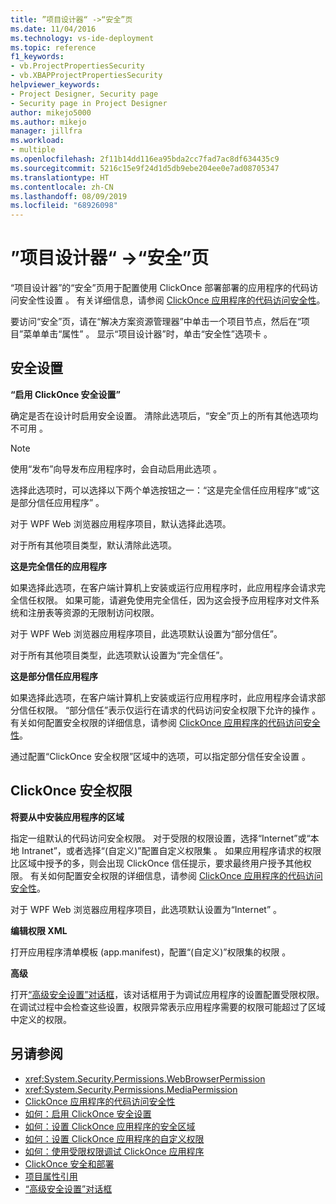 ```yaml
---
title: ”项目设计器“ ->“安全”页
ms.date: 11/04/2016
ms.technology: vs-ide-deployment
ms.topic: reference
f1_keywords:
- vb.ProjectPropertiesSecurity
- vb.XBAPProjectPropertiesSecurity
helpviewer_keywords:
- Project Designer, Security page
- Security page in Project Designer
author: mikejo5000
ms.author: mikejo
manager: jillfra
ms.workload:
- multiple
ms.openlocfilehash: 2f11b14dd116ea95bda2cc7fad7ac8df634435c9
ms.sourcegitcommit: 5216c15e9f24d1d5db9ebe204ee0e7ad08705347
ms.translationtype: HT
ms.contentlocale: zh-CN
ms.lasthandoff: 08/09/2019
ms.locfileid: "68926098"
---
```

# <a name="security-page-project-designer"></a>”项目设计器“ ->“安全”页

“项目设计器”的“安全”页用于配置使用 ClickOnce 部署部署的应用程序的代码访问安全性设置   。 有关详细信息，请参阅 [ClickOnce 应用程序的代码访问安全性](../../deployment/code-access-security-for-clickonce-applications.md)。

要访问“安全”页，请在“解决方案资源管理器”中单击一个项目节点，然后在“项目”菜单单击“属性”     。 显示“项目设计器”时，单击“安全性”选项卡   。

## <a name="security-settings"></a>安全设置

 **“启用 ClickOnce 安全设置”**

确定是否在设计时启用安全设置。 清除此选项后，“安全”页上的所有其他选项均不可用  。

> [!NOTE]
> 使用“发布”向导发布应用程序时，会自动启用此选项  。

选择此选项时，可以选择以下两个单选按钮之一：“这是完全信任应用程序”或“这是部分信任应用程序”   。

对于 WPF Web 浏览器应用程序项目，默认选择此选项。

对于所有其他项目类型，默认清除此选项。

 **这是完全信任的应用程序**

如果选择此选项，在客户端计算机上安装或运行应用程序时，此应用程序会请求完全信任权限。 如果可能，请避免使用完全信任，因为这会授予应用程序对文件系统和注册表等资源的无限制访问权限。

对于 WPF Web 浏览器应用程序项目，此选项默认设置为“部分信任”。

对于所有其他项目类型，此选项默认设置为“完全信任”。

 **这是部分信任应用程序**

如果选择此选项，在客户端计算机上安装或运行应用程序时，此应用程序会请求部分信任权限。 “部分信任”表示仅运行在请求的代码访问安全权限下允许的操作  。 有关如何配置安全权限的详细信息，请参阅 [ClickOnce 应用程序的代码访问安全性](../../deployment/code-access-security-for-clickonce-applications.md)。

通过配置“ClickOnce 安全权限”区域中的选项，可以指定部分信任安全设置  。

## <a name="clickonce-security-permissions"></a>ClickOnce 安全权限

 **将要从中安装应用程序的区域**

指定一组默认的代码访问安全权限。 对于受限的权限设置，选择“Internet”或“本地 Intranet”，或者选择“(自定义)”配置自定义权限集    。 如果应用程序请求的权限比区域中授予的多，则会出现 ClickOnce 信任提示，要求最终用户授予其他权限。 有关如何配置安全权限的详细信息，请参阅 [ClickOnce 应用程序的代码访问安全性](../../deployment/code-access-security-for-clickonce-applications.md)。

对于 WPF Web 浏览器应用程序项目，此选项默认设置为“Internet”  。

 **编辑权限 XML**

打开应用程序清单模板 (app.manifest)，配置“(自定义)”权限集的权限  。

 **高级**

打开[“高级安全设置”对话框](../../ide/reference/advanced-security-settings-dialog-box.md)，该对话框用于为调试应用程序的设置配置受限权限。 在调试过程中会检查这些设置，权限异常表示应用程序需要的权限可能超过了区域中定义的权限。

## <a name="see-also"></a>另请参阅

- <xref:System.Security.Permissions.WebBrowserPermission>
- <xref:System.Security.Permissions.MediaPermission>
- [ClickOnce 应用程序的代码访问安全性](../../deployment/code-access-security-for-clickonce-applications.md)
- [如何：启用 ClickOnce 安全设置](../../deployment/how-to-enable-clickonce-security-settings.md)
- [如何：设置 ClickOnce 应用程序的安全区域](../../deployment/how-to-set-a-security-zone-for-a-clickonce-application.md)
- [如何：设置 ClickOnce 应用程序的自定义权限](../../deployment/how-to-set-custom-permissions-for-a-clickonce-application.md)
- [如何：使用受限权限调试 ClickOnce 应用程序](../../deployment/how-to-debug-a-clickonce-application-with-restricted-permissions.md)
- [ClickOnce 安全和部署](../../deployment/clickonce-security-and-deployment.md)
- [项目属性引用](../../ide/reference/project-properties-reference.md)
- [“高级安全设置”对话框](../../ide/reference/advanced-security-settings-dialog-box.md)